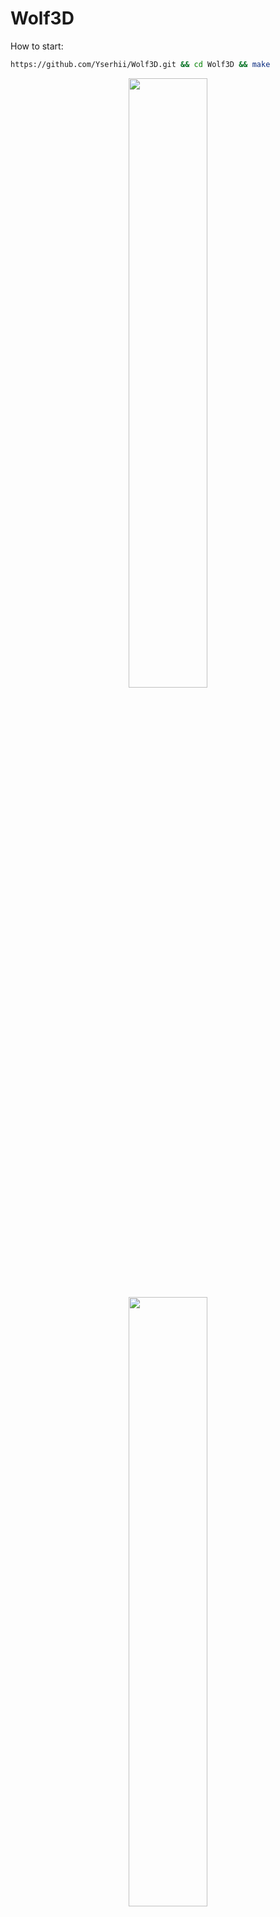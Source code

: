 # Wolf3D

How to start:
```bash
https://github.com/Yserhii/Wolf3D.git && cd Wolf3D && make
```

<div align="center">
  <img src="https://github.com/Yserhii/Wolf3D/blob/master/sourses/Part_1.gif" width="50%" />
  <img src="https://github.com/Yserhii/Wolf3D/blob/master/sourses/Part_2.gif" width="50%" />
</div>
